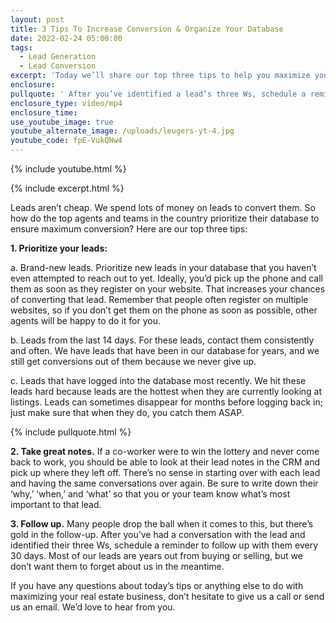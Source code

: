 ```yaml
---
layout: post
title: 3 Tips To Increase Conversion & Organize Your Database
date: 2022-02-24 05:00:00
tags:
  - Lead Generation
  - Lead Conversion
excerpt: 'Today we’ll share our top three tips to help you maximize your CRM. '
enclosure:
pullquote: ' After you’ve identified a lead’s three Ws, schedule a reminder to follow up with them every 30 days.'
enclosure_type: video/mp4
enclosure_time:
use_youtube_image: true
youtube_alternate_image: /uploads/leugers-yt-4.jpg
youtube_code: fpE-VukQNw4
---
```

{% include youtube.html %}

{% include excerpt.html %}

Leads aren’t cheap. We spend lots of money on leads to convert them. So how do the top agents and teams in the country prioritize their database to ensure maximum conversion? Here are our top three tips:

**1\. Prioritize your leads:**

a. Brand-new leads. Prioritize new leads in your database that you haven’t even attempted to reach out to yet. Ideally, you’d pick up the phone and call them as soon as they register on your website. That increases your chances of converting that lead. Remember that people often register on multiple websites, so if you don’t get them on the phone as soon as possible, other agents will be happy to do it for you.

b. Leads from the last 14 days. For these leads, contact them consistently and often. We have leads that have been in our database for years, and we still get conversions out of them because we never give up.

c. Leads that have logged into the database most recently. We hit these leads hard because leads are the hottest when they are currently looking at listings. Leads can sometimes disappear for months before logging back in; just make sure that when they do, you catch them ASAP.

{% include pullquote.html %}

**2\. Take great notes.** If a co-worker were to win the lottery and never come back to work, you should be able to look at their lead notes in the CRM and pick up where they left off. There’s no sense in starting over with each lead and having the same conversations over again. Be sure to write down their ‘why,’ ‘when,’ and ‘what’ so that you or your team know what’s most important to that lead.

**3\. Follow up.** Many people drop the ball when it comes to this, but there’s gold in the follow-up. After you’ve had a conversation with the lead and identified their three Ws, schedule a reminder to follow up with them every 30 days. Most of our leads are years out from buying or selling, but we don’t want them to forget about us in the meantime.

If you have any questions about today’s tips or anything else to do with maximizing your real estate business, don’t hesitate to give us a call or send us an email. We’d love to hear from you.
